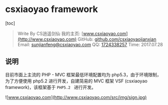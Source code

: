 # csxiaoyao framework
[toc]
> Write By CS逍遥剑仙
> 我的主页: [www.csxiaoyao.com](http://www.csxiaoyao.com)
> GitHub: [github.com/csxiaoyaojianxian](https://github.com/csxiaoyaojianxian)
> Email: sunjianfeng@csxiaoyao.com
> QQ: [1724338257](wpa.qq.com/msgrd?uin=1724338257&site=qq&menu=yes)
> Time: 2017.07.28

## 说明
目前市面上主流的 PHP - MVC 框架最低环境配置均为 php5.3，由于环境限制，为了方便使用 php5.2 进行开发，自建简易的 MVC 框架 VSF (csxiaoyao framework)，该框架基于 `PHP5.2 ` 进行开发。

![www.csxiaoyao.com](http://www.csxiaoyao.com/src/img/sign.jpg)
